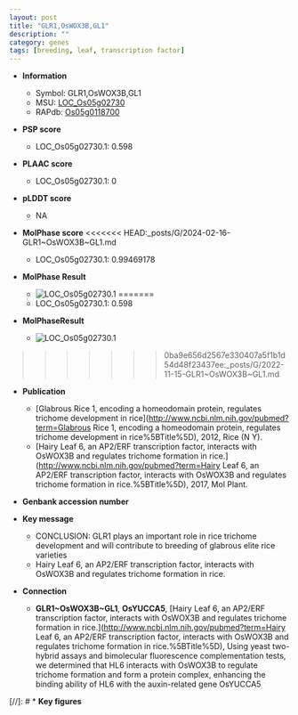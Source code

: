```yaml
---
layout: post
title: "GLR1,OsWOX3B,GL1"
description: ""
category: genes
tags: [breeding, leaf, transcription factor]
---
```


* **Information**  
    + Symbol: GLR1,OsWOX3B,GL1  
    + MSU: [LOC_Os05g02730](http://rice.plantbiology.msu.edu/cgi-bin/ORF_infopage.cgi?orf=LOC_Os05g02730)  
    + RAPdb: [Os05g0118700](http://rapdb.dna.affrc.go.jp/viewer/gbrowse_details/irgsp1?name=Os05g0118700)  

* **PSP score**  
    + LOC_Os05g02730.1: 0.598 

* **PLAAC score**  
    + LOC_Os05g02730.1: 0 

* **pLDDT score**
    + NA


* **MolPhase score**
<<<<<<< HEAD:_posts/G/2024-02-16-GLR1~OsWOX3B~GL1.md
    + LOC_Os05g02730.1: 0.99469178

* **MolPhase Result**
    + ![LOC_Os05g02730.1](https://304243504.github.io/Pictures/LOC_Os05g/LOC_Os05g02730.1.png)
=======
    + LOC_Os05g02730.1: 0.598

* **MolPhaseResult**
    + ![LOC_Os05g02730.1](https://ricepsp.github.io/pictures/LOC_Os05g/LOC_Os05g02730.1.png)
>>>>>>> 0ba9e656d2567e330407a5f1b1d54d48f23437ee:_posts/G/2022-11-15-GLR1~OsWOX3B~GL1.md

* **Publication**  
    + [Glabrous Rice 1, encoding a homeodomain protein, regulates trichome development in rice](http://www.ncbi.nlm.nih.gov/pubmed?term=Glabrous Rice 1, encoding a homeodomain protein, regulates trichome development in rice%5BTitle%5D), 2012, Rice (N Y).
    + [Hairy Leaf 6, an AP2/ERF transcription factor, interacts with OsWOX3B and regulates trichome formation in rice.](http://www.ncbi.nlm.nih.gov/pubmed?term=Hairy Leaf 6, an AP2/ERF transcription factor, interacts with OsWOX3B and regulates trichome formation in rice.%5BTitle%5D), 2017, Mol Plant.

* **Genbank accession number**  

* **Key message**  
    + CONCLUSION: GLR1 plays an important role in rice trichome development and will contribute to breeding of glabrous elite rice varieties
    + Hairy Leaf 6, an AP2/ERF transcription factor, interacts with OsWOX3B and regulates trichome formation in rice.

* **Connection**  
    + __GLR1~OsWOX3B~GL1__, __OsYUCCA5__, [Hairy Leaf 6, an AP2/ERF transcription factor, interacts with OsWOX3B and regulates trichome formation in rice.](http://www.ncbi.nlm.nih.gov/pubmed?term=Hairy Leaf 6, an AP2/ERF transcription factor, interacts with OsWOX3B and regulates trichome formation in rice.%5BTitle%5D),  Using yeast two-hybrid assays and bimolecular fluorescence complementation tests, we determined that HL6 interacts with OsWOX3B to regulate trichome formation and form a protein complex, enhancing the binding ability of HL6 with the auxin-related gene OsYUCCA5

[//]: # * **Key figures**  


